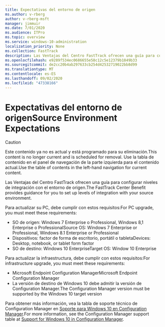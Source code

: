 ```yaml
---
title: Expectativas del entorno de origen
ms.author: v-rberg
author: v-rberg-msft
manager: jimmuir
ms.date: 7/01/2020
ms.audience: ITPro
ms.topic: overview
ms.service: windows-10-administration
localization_priority: None
ms.collection: FastTrack
description: Las Ventajas del Centro FastTrack ofrecen una guía para configurar niveles de integración con el entorno de origen para la implementación de Windows 10.
ms.openlocfilehash: e9289f534ec0686655e58c12c5e12379b1849b33
ms.sourcegitcommit: de2cc20b4ab297633cb254d42532719022bb8d99
ms.translationtype: MT
ms.contentlocale: es-ES
ms.lasthandoff: 09/02/2020
ms.locfileid: "47338166"
---
```

# <a name="source-environment-expectations"></a><span data-ttu-id="05844-103">Expectativas del entorno de origen</span><span class="sxs-lookup"><span data-stu-id="05844-103">Source Environment Expectations</span></span>

> [!CAUTION]
> <span data-ttu-id="05844-104">Este contenido ya no es actual y está programado para su eliminación.</span><span class="sxs-lookup"><span data-stu-id="05844-104">This content is no longer current and is scheduled for removal.</span></span> <span data-ttu-id="05844-105">Use la tabla de contenido en el panel de navegación de la parte izquierda para el contenido actual.</span><span class="sxs-lookup"><span data-stu-id="05844-105">Use the table of contents in the left-hand navigation for current content.</span></span>

<span data-ttu-id="05844-106">Las Ventajas del Centro FastTrack ofrecen una guía para configurar niveles de integración con el entorno de origen.</span><span class="sxs-lookup"><span data-stu-id="05844-106">The FastTrack Center Benefit provides guidance for you to set up levels of integration with your source environment.</span></span>
  
<span data-ttu-id="05844-107">Para actualizar su PC, debe cumplir con estos requisitos:</span><span class="sxs-lookup"><span data-stu-id="05844-107">For PC upgrade, you must meet these requirements:</span></span>

- <span data-ttu-id="05844-108">SO de origen: Windows 7 Enterprise o Professional, Windows 8,1 Enterprise o Professional</span><span class="sxs-lookup"><span data-stu-id="05844-108">Source OS: Windows 7 Enterprise or Professional, Windows 8.1 Enterprise or Professional</span></span>
- <span data-ttu-id="05844-109">Dispositivos: factor de forma de escritorio, portátil o tableta</span><span class="sxs-lookup"><span data-stu-id="05844-109">Devices: Desktop, notebook, or tablet form factor</span></span>
- <span data-ttu-id="05844-110">SO de destino: Windows 10 Enterprise</span><span class="sxs-lookup"><span data-stu-id="05844-110">Target OS: Window 10 Enterprise</span></span>

<span data-ttu-id="05844-111">Para actualizar la infraestructura, debe cumplir con estos requisitos:</span><span class="sxs-lookup"><span data-stu-id="05844-111">For infrastructure upgrade, you must meet these requirements:</span></span>   

- <span data-ttu-id="05844-112">Microsoft Endpoint Configuration Manager</span><span class="sxs-lookup"><span data-stu-id="05844-112">Microsoft Endpoint Configuration Manager</span></span>  
- <span data-ttu-id="05844-113">La versión de destino de Windows 10 debe admitir la versión de Configuration Manager.</span><span class="sxs-lookup"><span data-stu-id="05844-113">The Configuration Manager version must be supported by the Windows 10 target version</span></span>

<span data-ttu-id="05844-114">Para obtener más información, vea la tabla de soporte técnico de Configuration Manager en [Soporte para Windows 10 en Configuration Manager](https://docs.microsoft.com/sccm/core/plan-design/configs/support-for-windows-10).</span><span class="sxs-lookup"><span data-stu-id="05844-114">For more information, see the Configuration Manager support table at [Support for Windows 10 in Configuration Manager](https://docs.microsoft.com/sccm/core/plan-design/configs/support-for-windows-10).</span></span>
  